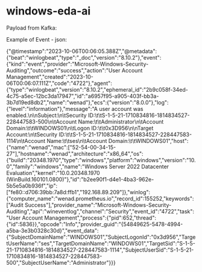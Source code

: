 # windows-eda-ai

Payload from Kafka: 

Example of Event - json:

{"@timestamp":"2023-10-06T00:06:05.388Z","@metadata":{"beat":"winlogbeat","type":"_doc","version":"8.10.2"},"event":{"kind":"event","provider":"Microsoft-Windows-Security-Auditing","outcome":"success","action":"User Account Management","created":"2023-10-06T00:06:07.111Z","code":"4722"},"agent":{"type":"winlogbeat","version":"8.10.2","ephemeral_id":"2b9c058f-34ed-4c75-a5ec-12bc3da17947","id":"a6957f95-a905-403f-bb3a-3b7d19ed8db2","name":"wenad"},"ecs":{"version":"8.0.0"},"log":{"level":"information"},"message":"A user account was enabled.\n\nSubject:\n\tSecurity ID:\t\tS-1-5-21-1710834816-1814834527-228447583-500\n\tAccount Name:\t\tAdministrator\n\tAccount Domain:\t\tWINDOWS01\n\tLogon ID:\t\t0x3D956\n\nTarget Account:\n\tSecurity ID:\t\tS-1-5-21-1710834816-1814834527-228447583-1114\n\tAccount Name:\t\tses\n\tAccount Domain:\t\tWINDOWS01","host":{"name":"wenad","mac":["52-54-00-34-15-27"],"hostname":"wenad","architecture":"x86_64","os":{"build":"20348.1970","type":"windows","platform":"windows","version":"10.0","family":"windows","name":"Windows Server 2022 Datacenter Evaluation","kernel":"10.0.20348.1970 (WinBuild.160101.0800)"},"id":"b2ee90f1-d4e1-4ba3-962e-5b5e5a0b936f","ip":["fe80::d706:39bb:7a8d:ffb1","192.168.89.209"]},"winlog":{"computer_name":"wenad.prometheus.io","record_id":155252,"keywords":["Audit Success"],"provider_name":"Microsoft-Windows-Security-Auditing","api":"wineventlog","channel":"Security","event_id":"4722","task":"User Account Management","process":{"pid":652,"thread":{"id":5836}},"opcode":"Info","provider_guid":"{54849625-5478-4994-a5ba-3e3b0328c30d}","event_data":{"SubjectDomainName":"WINDOWS01","SubjectLogonId":"0x3d956","TargetUserName":"ses","TargetDomainName":"WINDOWS01","TargetSid":"S-1-5-21-1710834816-1814834527-228447583-1114","SubjectUserSid":"S-1-5-21-1710834816-1814834527-228447583-500","SubjectUserName":"Administrator"}}}
